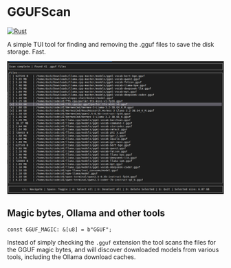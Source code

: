 # GGUFScan

[![Rust](https://github.com/duck4i/ggufscan/actions/workflows/rust.yml/badge.svg)](https://github.com/duck4i/ggufscan/actions/workflows/rust.yml)

A simple TUI tool for finding and removing the .gguf files to save the disk storage. Fast.

![img](example.png)

## Magic bytes, Ollama and other tools

```
const GGUF_MAGIC: &[u8] = b"GGUF";
```

Instead of simply checking the `.gguf` extension the tool scans the files for the GGUF magic bytes, and will discover downloaded models from various tools, including the Ollama download caches.
